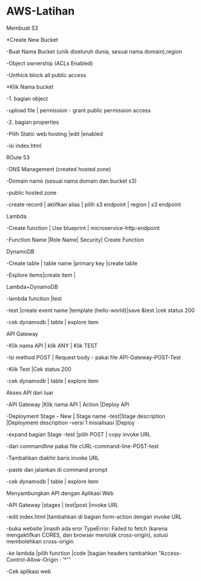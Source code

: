 # AWS-Latihan
Membuat S3

*Create New Bucket

-Buat Nama Bucket (unik diseluruh dunia, sesuai nama domain),region

-Object ownership (ACLs Enabled)

-Unthick block all public access

*Klik Nama bucket

-1. bagian object

-upload file | permission - grant public permission access

-2. bagian properties

-Pilih  Static web hosting |edit |enabled

-isi index.html

ROute 53

-DNS Management (created hosted zone)

-Domain name (sesuai nama domain dan bucket s3)

-public hosted zone

-create record | aktifkan alias | pilih s3 endpoint | region | s3 endpoint

Lambda

-Create function | Use blueprint | microservice-http-endpoint

-Function Name |Role Name| Security| Create Function

DynamoDB

-Create table | table name |primary key |create table

-Explore items|create item |

Lambda+DynamoDB

-lambda function |test

-test |create event name |template (hello-world)|save &test |cek status 200

-cek dynamodb | table | explore item

API Gateway

-Klik nama API | klik ANY | Klik TEST

-Isi method POST | Request body - pakai file API-Gateway-POST-Test

-Klik Test |Cek status 200

-cek dynamodb | table | explore item


Akses API dari luar

-API Gateway |Klik nama API | Action |Deploy API

-Deployment Stage - New | Stage name -test|Stage description |Deployment description -versi 1 inisialisasi |Deploy

-expand bagian Stage -test |pilih POST | copy invoke URL

-dari commandline pakai file cURL-command-line-POST-test

-Tambahkan diakhir baris invoke URL

-paste dan jalankan di command prompt

-cek dynamodb | table | explore item

Menyambungkan API dengan Aplikasi Web

-API Gateway |stages | test|post |invoke URL

-edit index.html |tambahkan di bagian form-action dengan invoke URL

-buka website |masih ada eror TypeError: Failed to fetch (karena mengaktifkan CORES, dan browser menolak cross-origin), solusi membolehkan cross-origin

-ke lambda |pilih function |code |bagian headers tambahkan "Access-Control-Allow-Origin : '*'"

-Cek aplikasi web

